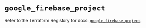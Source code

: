 # `google_firebase_project`

Refer to the Terraform Registory for docs: [`google_firebase_project`](https://registry.terraform.io/providers/hashicorp/google-beta/4.75.0/docs/resources/google_firebase_project).
